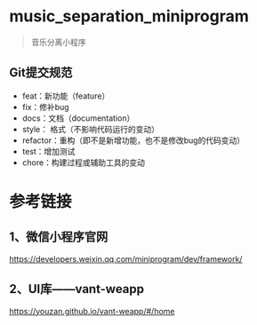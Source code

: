 # music_separation_miniprogram
> 音乐分离小程序

## Git提交规范
- feat：新功能（feature）
- fix：修补bug
- docs：文档（documentation）
- style： 格式（不影响代码运行的变动）
- refactor：重构（即不是新增功能，也不是修改bug的代码变动）
- test：增加测试
- chore：构建过程或辅助工具的变动

# 参考链接
## 1、微信小程序官网
https://developers.weixin.qq.com/miniprogram/dev/framework/
## 2、UI库——vant-weapp
https://youzan.github.io/vant-weapp/#/home
